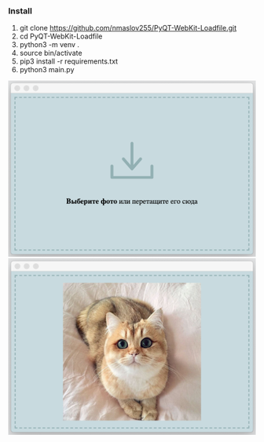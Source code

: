 ### Install
1. git clone https://github.com/nmaslov255/PyQT-WebKit-Loadfile.git
2. cd PyQT-WebKit-Loadfile
3. python3 -m venv .
4. source bin/activate
5. pip3 install -r requirements.txt
6. python3 main.py

![Shell](https://github.com/nmaslov255/hostfiles/blob/master/WebKit-Loadfile-before.png?raw=true)
![Shell](https://github.com/nmaslov255/hostfiles/blob/master/WebKit-Loadfile-after.png?raw=true)
